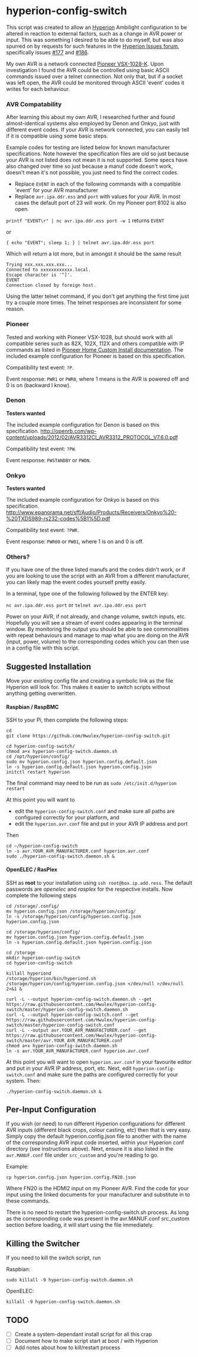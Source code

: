 
hyperion-config-switch
======================

This script was created to allow an [Hyperion](https://github.com/tvdzwan/hyperion/) Ambilight configuration to be altered in reaction to external factors, such as a change in AVR power or input. This was something I desired to be able to do myself, but was also spurred on by requests for such features in the [Hyperion Issues forum](), specifically issues [#177](https://github.com/tvdzwan/hyperion/issues/177) and [#186](https://github.com/tvdzwan/hyperion/issues/186).

My own AVR is a network connected [Pioneer VSX-1028-K](www.pioneerelectronics.ca/POCEN/Home/AV-Receivers/FutureShop/VSX-1028-K). Upon investigation I found the AVR could be controlled using basic ASCII commands issued over a telnet connection. Not only that, but if a socket was left open, the AVR could be monitored through ASCII 'event' codes it writes for each behaviour.

### AVR Compatability

After learning this about my own AVR, I researched further and found almost-identical systems also employed by Denon and Onkyo, just with different event codes. If your AVR is network connected, you can easily tell if it is compatible using some basic steps.

Example codes for testing are listed below for known manufacturer specifications. Note however the specification files are old so just because your AVR is not listed does not mean it is not supported. Some specs have also changed over time so just because a manuf code doesn't work, doesn't mean it's not possible, you just need to find the correct codes.

- Replace `EVENT` in each of the following commands with a compatible 'event' for your AVR manufacturer
- Replace `avr.ipa.ddr.ess` and `port` with values for your AVR. In most cases the default port of 23 will work. On my Pioneer port 8102 is also open.


`printf "EVENT\r" | nc avr.ipa.ddr.ess port -w 1` returns `EVENT`

or

`{ echo "EVENT"; sleep 1; } | telnet avr.ipa.ddr.ess port`

Which will return a lot more, but in amongst it should be the same result

```
Trying xxx.xxx.xxx.xxx...
Connected to xxxxxxxxxxxx.local.
Escape character is '^]'.
EVENT
Connection closed by foreign host.
```

Using the latter telnet command, if you don't get anything the first time just try a couple more times. The telnet responses are inconsistent for some reason.

### Pioneer
Tested and working with Pioneer VSX-1028, but should work with all compatible series such as 82X, 102X, 112X and others compatible with IP commands as listed in [Pioneer Home Custom Install documentation]( http://www.pioneerelectronics.com/StaticFiles/PUSA/Files/Home%20Custom%20Install/VSX-1120-K-RS232.PDF). The included example configuration for Pioneer is based on this specification.

Compatibility test event: `?P`.

Event response: `PWR1` or `PWR0`, where 1 means is the AVR is powered off and 0 is on (backward I know).


### Denon
**Testers wanted**

The included example configuration for Denon is based on this specification.
http://openrb.com/wp-content/uploads/2012/02/AVR3312CI_AVR3312_PROTOCOL_V7.6.0.pdf

Compatibility test event: `?PW`.

Event response: `PWSTANDBY` or `PWON`.


### Onkyo
**Testers wanted**

The included example configuration for Onkyo is based on this specification.
http://www.epanorama.net/sff/Audio/Products/Receivers/Onkyo%20-%20TXDS989-rs232-codes%5B1%5D.pdf

Compatibility test event: `?PWR`.

Event response: `PWR00` or `PW01`, where 1 is on and 0 is off.

### Others?

If you have one of the three listed manufs and the codes didn't work, or if you are looking to use the script with an AVR from a different manufacturer, you can likely map the event codes yourself pretty easily.

In a terminal, type one of the following followed by the ENTER key:

`nc avr.ipa.ddr.ess port` or `telnet avr.ipa.ddr.ess port`

Power on your AVR, if not already, and change volume, switch inputs, etc. Hopefully you will see a stream of event codes appearing in the terminal window. By monitoring the output you should be able to see commonalities with repeat behaviours and manage to map what you are doing on the AVR (input, power, volume) to the corresponding codes which you can then use in a config file with this script.

## Suggested Installation

Move your existing config file and creating a symbolic link as the file Hyperion will look for. This makes it easier to switch scripts without anything getting overwritten.

#### Raspbian / RaspBMC

SSH to your Pi, then complete the following steps:

```
cd
git clone https://github.com/Hwulex/hyperion-config-switch.git

cd hyperion-config-switch/
chmod a+x hyperion-config-switch.daemon.sh
cd /opt/hyperion/config/
sudo mv hyperion.config.json hyperion.config.default.json
ln -s hyperion.config.default.json hyperion.config.json
initctl restart hyperion
```
The final command may need to be run as `sudo /etc/init.d/hyperion restart`

At this point you will want to

- edit the `hyperion-config-switch.conf` and make sure all paths are configured correctly for your platform, and
- edit the `hyperion.avr.conf` file and put in your AVR IP address and port

Then
```
cd ~/hyperion-config-switch
ln -s avr.YOUR_AVR_MANUFACTURER.conf hyperion.avr.conf
sudo ./hyperion-config-switch.daemon.sh &
```

#### OpenELEC / RasPlex

SSH as **root** to your installation using `ssh root@box.ip.add.ress`. The default passwords are _openelec_ and _rasplex_ for the respective installs. Now complete the following steps

```
cd /storage/.config/
mv hyperion.config.json /storage/hyperion/config/
ln -s /storage/hyperion/config/hyperion.config.json hyperion.config.json

cd /storage/hyperion/config/
mv hyperion.config.json hyperion.config.default.json
ln -s hyperion.config.default.json hyperion.config.json

cd /storage
mkdir hyperion-config-switch
cd hyperion-config-switch

killall hyperiond
/storage/hyperion/bin/hyperiond.sh /storage/hyperion/config/hyperion.config.json </dev/null >/dev/null 2>&1 &

curl -L --output hyperion-config-switch.daemon.sh --get https://raw.githubusercontent.com/Hwulex/hyperion-config-switch/master/hyperion-config-switch.daemon.sh
curl -L --output hyperion-config-switch.conf --get https://raw.githubusercontent.com/Hwulex/hyperion-config-switch/master/hyperion-config-switch.conf
curl -L --output avr.YOUR_AVR_MANUFACTURER.conf --get https://raw.githubusercontent.com/Hwulex/hyperion-config-switch/master/avr.YOUR_AVR_MANUFACTURER.conf
chmod a+x hyperion-config-switch.daemon.sh
ln -s avr.YOUR_AVR_MANUFACTURER.conf hyperion.avr.conf
```
At this point you will want to open `hyperion.avr.conf` in your favourite editor and put in your AVR IP address, port, etc.
Next, edit `hyperion-config-switch.conf` and make sure the paths are configured correctly for your system. Then:
```
./hyperion-config-switch.daemon.sh &
```

## Per-Input Configuration

If you wish (or need) to run different Hyperion configurations for different AVR inputs (different black crops, colour casting, etc) then that is very easy. Simply copy the default hyperion.config.json file to another with the name of the corresponding AVR input code inserted, within your Hyperion conf directory (see instructions above). Next, ensure it is also listed in the `avr.MANUF.conf` file under `src_custom` and you're reading to go.

Example:
````
cp hyperion.config.json hyperion.config.FN20.json
````
Where FN20 is the HDMI2 input on my Pioneer AVR. Find the code for your input using the linked documents for your manufacturer and substitute in to these commands.

There is no need to restart the hyperion-config-switch.sh process. As long as the corresponding code was present in the avr.MANUF.conf src_custom section before loading, it will start using the file immediately.


## Killing the Switcher

If you need to kill the switch script, run

Raspbian:

`sudo killall -9 hyperion-config-switch.daemon.sh`

OpenELEC:

`killall -9 hyperion-config-switch.daemon.sh`




## TODO

- [ ] Create a system-dependant install script for all this crap
- [ ] Document how to make script start at boot / with Hyperion
- [ ] Add notes about how to kill/restart process
